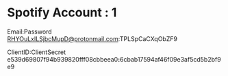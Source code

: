 # Spotify Account : 1

Email:Password
RHYOuLxILSjbcMupD@protonmail.com:TPLSpCaCXqObZF9

ClientID:ClientSecret 
e539d69807f94b939820fff08cbbeea0<b>:</b>6cbab17594af46f09e3af5cd5b2bf9e9

